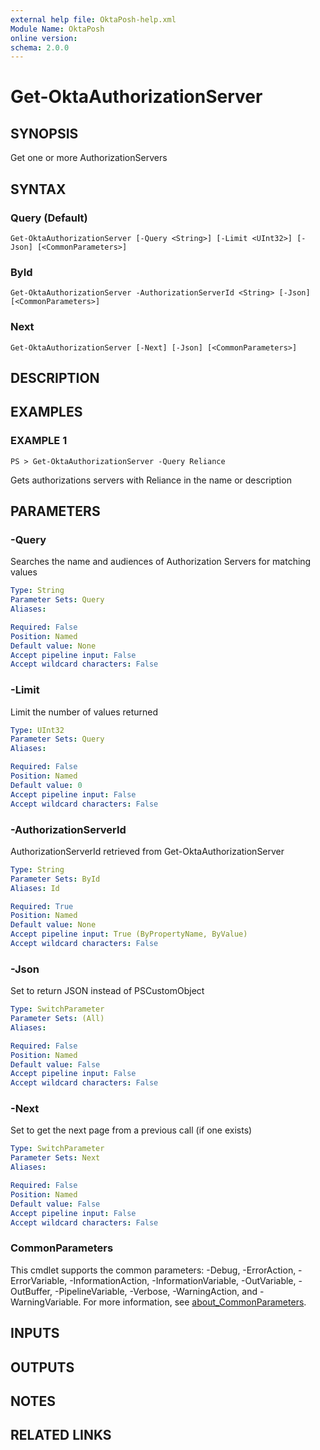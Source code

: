 ```yaml
---
external help file: OktaPosh-help.xml
Module Name: OktaPosh
online version:
schema: 2.0.0
---
```


# Get-OktaAuthorizationServer

## SYNOPSIS
Get one or more AuthorizationServers

## SYNTAX

### Query (Default)
```
Get-OktaAuthorizationServer [-Query <String>] [-Limit <UInt32>] [-Json] [<CommonParameters>]
```

### ById
```
Get-OktaAuthorizationServer -AuthorizationServerId <String> [-Json] [<CommonParameters>]
```

### Next
```
Get-OktaAuthorizationServer [-Next] [-Json] [<CommonParameters>]
```

## DESCRIPTION

## EXAMPLES

### EXAMPLE 1
```
PS > Get-OktaAuthorizationServer -Query Reliance
```

Gets authorizations servers with Reliance in the name or description

## PARAMETERS

### -Query
Searches the name and audiences of Authorization Servers for matching values

```yaml
Type: String
Parameter Sets: Query
Aliases:

Required: False
Position: Named
Default value: None
Accept pipeline input: False
Accept wildcard characters: False
```

### -Limit
Limit the number of values returned

```yaml
Type: UInt32
Parameter Sets: Query
Aliases:

Required: False
Position: Named
Default value: 0
Accept pipeline input: False
Accept wildcard characters: False
```

### -AuthorizationServerId
AuthorizationServerId retrieved from Get-OktaAuthorizationServer

```yaml
Type: String
Parameter Sets: ById
Aliases: Id

Required: True
Position: Named
Default value: None
Accept pipeline input: True (ByPropertyName, ByValue)
Accept wildcard characters: False
```

### -Json
Set to return JSON instead of PSCustomObject

```yaml
Type: SwitchParameter
Parameter Sets: (All)
Aliases:

Required: False
Position: Named
Default value: False
Accept pipeline input: False
Accept wildcard characters: False
```

### -Next
Set to get the next page from a previous call (if one exists)

```yaml
Type: SwitchParameter
Parameter Sets: Next
Aliases:

Required: False
Position: Named
Default value: False
Accept pipeline input: False
Accept wildcard characters: False
```

### CommonParameters
This cmdlet supports the common parameters: -Debug, -ErrorAction, -ErrorVariable, -InformationAction, -InformationVariable, -OutVariable, -OutBuffer, -PipelineVariable, -Verbose, -WarningAction, and -WarningVariable. For more information, see [about_CommonParameters](http://go.microsoft.com/fwlink/?LinkID=113216).

## INPUTS

## OUTPUTS

## NOTES

## RELATED LINKS

